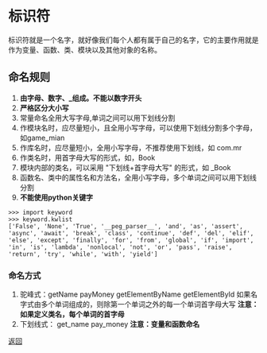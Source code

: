 # 标识符

标识符就是一个名字，就好像我们每个人都有属于自己的名字，它的主要作用就是作为变量、函数、类、模块以及其他对象的名称。

## 命名规则

1. **由字母、数字、_组成。不能以数字开头**
2. **严格区分大小写**
3. 常量命名全用大写字母,单词之间可以用下划线分割
4. 作模块名时，应尽量短小，且全用小写字母，可以使用下划线分割多个字母，如game_mian
5. 作库名时，应尽量短小，全用小写字母，不推荐使用下划线，如 com.mr
6. 作类名时，用首字母大写的形式，如，Book
7. 模块内部的类名，可以采用 "下划线+首字母大写" 的形式，如 _Book
8. 函数名、类中的属性名和方法名，全用小写字母，多个单词之间可以用下划线分割
9. **不能使用python关键字**

```shell
>>> import keyword
>>> keyword.kwlist
['False', 'None', 'True', '__peg_parser__', 'and', 'as', 'assert', 'async', 'await', 'break', 'class', 'continue', 'def', 'del', 'elif', 'else', 'except', 'finally', 'for', 'from', 'global', 'if', 'import', 'in', 'is', 'lambda', 'nonlocal', 'not', 'or', 'pass', 'raise', 'return', 'try', 'while', 'with', 'yield']
```

### 命名方式

1. 驼峰式：getName payMoney getElementByName getElementById
   如果名字式由多个单词组成的，则除第一个单词之外的每一个单词首字母大写
   **注意：如果定义类名，每个单词的首字母**
2. 下划线式： get_name pay_money
   **注意：变量和函数命名**

[返回](../README.md)
